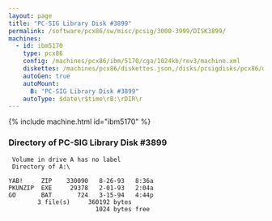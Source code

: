 ```yaml
---
layout: page
title: "PC-SIG Library Disk #3899"
permalink: /software/pcx86/sw/misc/pcsig/3000-3999/DISK3899/
machines:
  - id: ibm5170
    type: pcx86
    config: /machines/pcx86/ibm/5170/cga/1024kb/rev3/machine.xml
    diskettes: /machines/pcx86/diskettes.json,/disks/pcsigdisks/pcx86/diskettes.json
    autoGen: true
    autoMount:
      B: "PC-SIG Library Disk #3899"
    autoType: $date\r$time\rB:\rDIR\r
---
```


{% include machine.html id="ibm5170" %}

### Directory of PC-SIG Library Disk #3899

     Volume in drive A has no label
     Directory of A:\

    YAB!     ZIP    330090   8-26-93   8:36a
    PKUNZIP  EXE     29378   2-01-93   2:04a
    GO       BAT       724   3-15-94   4:44p
            3 file(s)     360192 bytes
                            1024 bytes free
